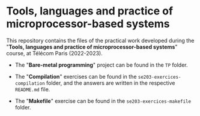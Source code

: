 # Tools, languages and practice of microprocessor-based systems

This repository contains the files of the practical work developed during the "**Tools, languages and practice of microprocessor-based systems**" course, at Télécom Paris (2022-2023).

- The "**Bare-metal programming**" project can be found in the  `TP` folder.

- The "**Compilation**" exercises can be found in the `se203-exercices-compilation` folder, and the answers are written in the respective `README.md` file.

- The "**Makefile**" exercise can be found in the `se203-exercices-makefile` folder.
